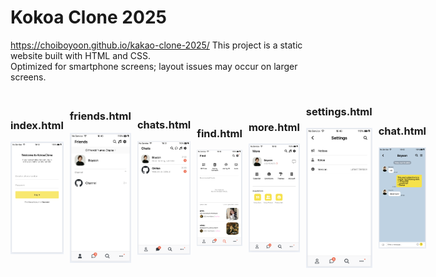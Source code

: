 # Kokoa Clone 2025

https://choiboyoon.github.io/kakao-clone-2025/
This project is a static website built with HTML and CSS. <br/>
Optimized for smartphone screens; layout issues may occur on larger screens.

<div style="display: flex; align-items: center; gap: 10px;">
    <div class="screenshot_page">
        <h3>index.html</h3>
        <img src="screenshots/index_screenshot.png" alt="index_screenshot" width="170px">
    </div>
        <div class="screenshot_page">
        <h3>friends.html</h3>
    <img src="screenshots/friends_screenshot.png" alt="friends_screenshot" width="170px">
    </div>
    <div class="screenshot_page">
        <h3>chats.html</h3>
        <img src="screenshots/chats_screenshot.png" alt="chats_screenshot" width="170px">
    </div>
    <div class="screenshot_page">
        <h3>find.html</h3>
        <img src="screenshots/find_screenshot.png" alt="find_screenshot" width="170px">
    </div>
    <div class="screenshot_page">
        <h3>more.html</h3>
        <img src="screenshots/more_screenshot.png" alt="more_screenshot" width="170px">
    </div>
    <div class="screenshot_page">
        <h3>settings.html</h3>
        <img src="screenshots/settings_screenshot.png" alt="settings_screenshot" width="170px">
    </div>
    <div class="screenshot_page">
        <h3>chat.html</h3>
        <img src="screenshots/chat_screenshot.png" alt="chat_screenshot" width="170px">
    </div>
</div>
